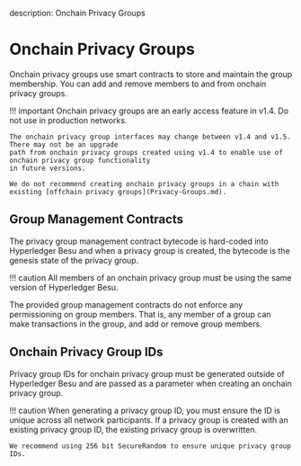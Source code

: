 description: Onchain Privacy Groups
<!--- END of page meta data -->

# Onchain Privacy Groups 

Onchain privacy groups use smart contracts to store and maintain the group membership. 
You can add and remove members to and from onchain privacy groups. 

!!! important 
    Onchain privacy groups are an early access feature in v1.4. Do not use in production networks. 
    
    The onchain privacy group interfaces may change between v1.4 and v1.5. There may not be an upgrade 
    path from onchain privacy groups created using v1.4 to enable use of onchain privacy group functionality 
    in future versions. 
    
    We do not recommend creating onchain privacy groups in a chain with existing [offchain privacy groups](Privacy-Groups.md).  
    
## Group Management Contracts 

The privacy group management contract bytecode is hard-coded into Hyperledger Besu and when a privacy
group is created, the bytecode is the genesis state of the privacy group.  

!!! caution 
    All members of an onchain privacy group must be using the same version of Hyperledger Besu. 

The provided group management contracts do not enforce any permissioning on group members. That is, any 
member of a group can make transactions in the group, and add or remove group members. 
   
## Onchain Privacy Group IDs 

Privacy group IDs for onchain privacy group must be generated outside of Hyperledger Besu and are passed 
as a parameter when creating an onchain privacy group. 

!!! caution 
    When generating a privacy group ID, you must ensure the ID is unique across all network participants. If 
    a privacy group is created with an existing privacy group ID, the existing privacy group is overwritten. 
    
    We recommend using 256 bit SecureRandom to ensure unique privacy group IDs. 